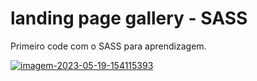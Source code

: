 # landing page gallery - SASS

Primeiro code com o SASS para aprendizagem.

<a href="https://ibb.co/Hxd2XB5"><img src="https://i.ibb.co/MG6h9ZF/imagem-2023-05-19-154115393.png" alt="imagem-2023-05-19-154115393" border="0"></a>
